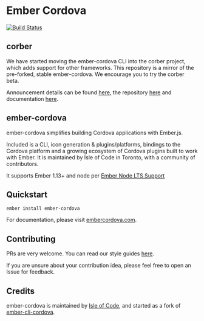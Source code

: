 # Ember Cordova

[![Build Status](https://travis-ci.org/isleofcode/ember-cordova.svg?branch=master)](https://travis-ci.org/isleofcode/ember-cordova)

## corber

We have started moving the ember-cordova CLI into the corber project, which adds support for other frameworks. This repository is a mirror of the pre-forked, stable ember-cordova. We encourage you to try the corber beta.

Announcement details can be found [here](http://blog.isleofcode.com/announcing-corber-ember-cordova-vue/), the repository [here](https://github.com/isleofcode/corber) and documentation [here](http://corber.io).

## ember-cordova
ember-cordova simplifies building Cordova applications with Ember.js.

Included is a CLI, icon generation & plugins/platforms, bindings to the Cordova platform and a growing ecosystem of Cordova plugins built to work with Ember. It is maintained by Isle of Code in Toronto, with a community of contributors.

It supports Ember 1.13+ and node per [Ember Node LTS Support](http://emberjs.com/blog/2016/09/07/ember-node-lts-support.html)

## Quickstart

`ember install ember-cordova`

For documentation, please visit [embercordova.com](http://embercordova.com).

## Contributing

PRs are very welcome. You can read our style guides [here](https://github.com/isleofcode/style-guide).

If you are unsure about your contribution idea, please feel free to
open an Issue for feedback.

## Credits

ember-cordova is maintained by [Isle of Code](https://isleofcode.com), and started as a fork of [ember-cli-cordova](https://github.com/poetic/ember-cli-cordova).
